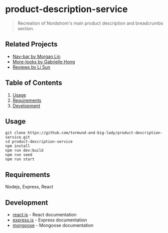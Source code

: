 # product-description-service

> Recreation of Nordstrom's main product description and breadcrumbs section.

## Related Projects

  - [Nav-bar by Morgan Lin](https://github.com/tormund-and-big-lady/nav-bar-service)
  - [More-looks by Gabrielle Hong](https://github.com/tormund-and-big-lady/more-looks-service)
  - [Reviews by Li Sun](https://github.com/tormund-and-big-lady/review-service)

## Table of Contents

1. [Usage](#Usage)
2. [Requirements](#requirements)
3. [Development](#development)

## Usage

```
git clone https://github.com/tormund-and-big-lady/product-description-service.git
cd product-description-service
npm install
npm run dev:build
npm run seed
npm run start
```

## Requirements

Nodejs, Express, React

## Development

* [react.js](https://reactjs.org/docs/getting-started.html) - React documentation
* [express.js](https://expressjs.com/en/api.html) - Express documentation
* [mongoose](https://mongoosejs.com/docs/index.html) - Mongoose documentation
